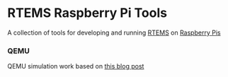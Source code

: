 # RTEMS Raspberry Pi Tools

A collection of tools for developing and running [RTEMS](https://www.rtems.org/) on [Raspberry Pis](https://www.raspberrypi.org/)

### QEMU

QEMU simulation work based on [this blog post](https://raduzaharia.medium.com/system-emulation-using-qemu-raspberry-pi-3-4973260ffb3e)
